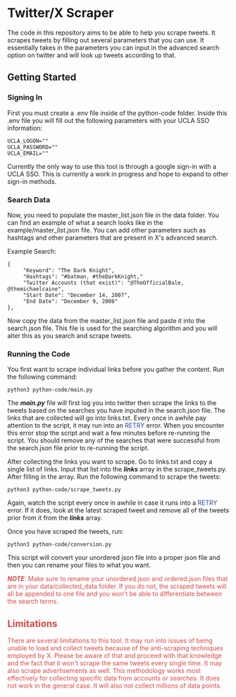 # Twitter/X Scraper

The code in this repository aims to be able to help you scrape tweets. It scrapes tweets by filling out several parameters that you can use.
It essentially takes in the parameters you can input in the advanced search option on twitter and will look up tweets according to that.

## Getting Started

### Signing In
First you must create a .env file inside of the python-code folder. Inside this .env file you will fill out the following parameters with your UCLA SSO information:
```
UCLA_LOGON=""
UCLA_PASSWORD=""
UCLA_EMAIL=""
```
Currently the only way to use this tool is through a google sign-in with a UCLA SSO. This is currently a work in progress and hope to expand to other sign-in methods.

### Search Data
Now, you need to populate the master_list.json file in the data folder. You can find an example of what a search looks like in the example/master_list.json file. You can add other parameters such as hashtags and other parameters that are present in X's advanced search. 

Example Search:
```
{
     "Keyword": "The Dark Knight",
     "Hashtags": "#batman, #theDarkKnight,"
     "Twitter Accounts (that exist)": "@TheOfficialBale, @themichaelcaine",
     "Start Date": "December 14, 2007",
     "End Date": "December 9, 2008"
},
```

Now copy the data from the master_list.json file and paste it into the search.json file. This file is used for the searching algorithm and you will alter this as you search and scrape tweets.

### Running the Code

You first want to scrape individual links before you gather the content. Run the following command:
```
python3 python-code/main.py
```
The ***main.py*** file will first log you into twitter then scrape the links to the tweets based on the searches you have inputed in the search.json file. The links that are collected will go into links.txt. Every once in awhile pay attention to the script, it may run into an <span style="color: #2E49A9">RETRY</span> error. When you encounter this error stop the script and wait a few minutes before re-running the script. You should remove any of the searches that were successful from the search.json file prior to re-running the script.

After collecting the links you want to scrape. Go to links.txt and copy a single list of links. Input that list into the ***links*** array in the scrape_tweets.py. After filling in the array. Run the following command to scrape the tweets:
```
python3 python-code/scrape_tweets.py
```
Again, watch the script every once in awhile in case it runs into a <span style="color: #2E49A9">RETRY</span> error. If it does, look at the latest scraped tweet and remove all of the tweets prior from it from the ***links*** array.

Once you have scraped the tweets, run:
```
python3 python-code/conversion.py
```
This script will convert your unordered json file into a proper json file and then you can rename your files to what you want.

<span style="color:#DB4848"> ***NOTE***: Make sure to rename your unordered.json and ordered.json files that are in your data/collected_data folder. If you do not, the scraped tweets will all be appended to one file and you won't be able to differentiate between the search terms.
</span> 

<h2 style="color: #DB4848;"> Limitations </h2>
<p style="color: #DB4848;">
There are several limitations to this tool. It may run into issues of being unable to load and collect tweets because of the anti-scraping techniques
employed by X. Please be aware of that and proceed with that knowledge and the fact that it won't scrape the same tweets every single time. It may also scrape advertisements as well. This methodology works most effectively for collecting specific data from accounts or searches. It does not work in the general case. It will also not collect millions of data points.
</p>